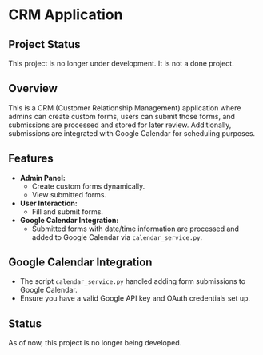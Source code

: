 # CRM Application

## Project Status
This project is no longer under development. It is not a done project.

## Overview
This is a CRM (Customer Relationship Management) application where admins can create custom forms, users can submit those forms, and submissions are processed and stored for later review. Additionally, submissions are integrated with Google Calendar for scheduling purposes.

## Features
- **Admin Panel:**
  - Create custom forms dynamically.
  - View submitted forms.
- **User Interaction:**
  - Fill and submit forms.
- **Google Calendar Integration:**
  - Submitted forms with date/time information are processed and added to Google Calendar via `calendar_service.py`.

## Google Calendar Integration
- The script `calendar_service.py` handled adding form submissions to Google Calendar.
- Ensure you have a valid Google API key and OAuth credentials set up.

## Status
As of now, this project is no longer being developed.
